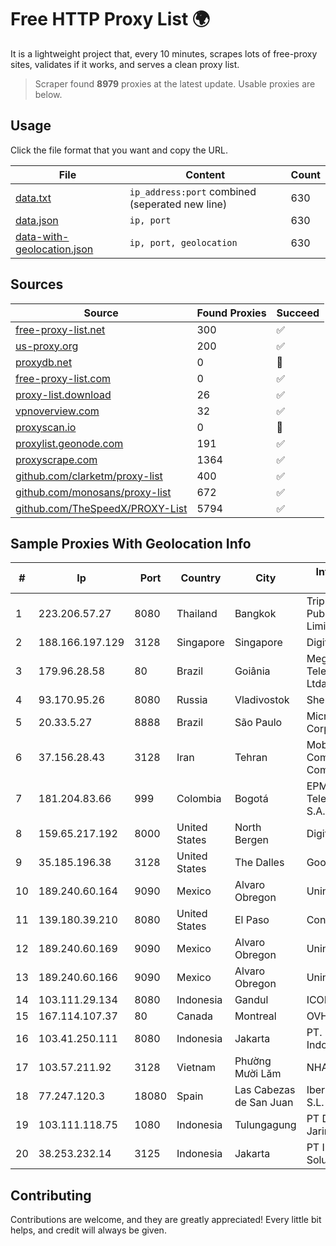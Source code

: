 
# Free HTTP Proxy List 🌍

It is a lightweight project that, every 10 minutes, scrapes lots of free-proxy sites, validates if it works, and serves a clean proxy list.


> Scraper found **8979** proxies at the latest update. Usable proxies are below.

## Usage

Click the file format that you want and copy the URL.


|File|Content|Count|
|----|-------|-----|
|[data.txt](https://raw.githubusercontent.com/themiralay/Proxy-List-World/master/data.txt)|`ip_address:port` combined (seperated new line)|630|
|[data.json](https://raw.githubusercontent.com/themiralay/Proxy-List-World/master/data.json)|`ip, port`|630|
|[data-with-geolocation.json](https://raw.githubusercontent.com/themiralay/Proxy-List-World/master/data-with-geolocation.json)|`ip, port, geolocation`|630|

## Sources

|Source|Found Proxies|Succeed|
|------|-------------|-------|
|[free-proxy-list.net](https://free-proxy-list.net)|300|✅|
|[us-proxy.org](https://www.us-proxy.org)|200|✅|
|[proxydb.net](http://proxydb.net)|0|🚫|
|[free-proxy-list.com](https://free-proxy-list.com/?page=&port=&type%5B%5D=http&type%5B%5D=https&up_time=0&search=Search)|0|✅|
|[proxy-list.download](https://www.proxy-list.download/HTTP)|26|✅|
|[vpnoverview.com](https://vpnoverview.com/privacy/anonymous-browsing/free-proxy-servers)|32|✅|
|[proxyscan.io](https://www.proxyscan.io)|0|🚫|
|[proxylist.geonode.com](https://proxylist.geonode.com/api/proxy-list?limit=300&page=1&sort_by=lastChecked&sort_type=desc&protocols=http,https)|191|✅|
|[proxyscrape.com](https://api.proxyscrape.com/v2/?request=displayproxies&protocol=http&timeout=10000&country=all&ssl=all&anonymity=all)|1364|✅|
|[github.com/clarketm/proxy-list](https://raw.githubusercontent.com/clarketm/proxy-list/master/proxy-list-raw.txt)|400|✅|
|[github.com/monosans/proxy-list](https://raw.githubusercontent.com/monosans/proxy-list/main/proxies/http.txt)|672|✅|
|[github.com/TheSpeedX/PROXY-List](https://raw.githubusercontent.com/TheSpeedX/PROXY-List/master/http.txt)|5794|✅|


## Sample Proxies With Geolocation Info

|#|Ip|Port|Country|City|Internet Service Provider|
|-|--|----|-------|----|-------------------------|
|1|223.206.57.27|8080|Thailand|Bangkok|Triple T Broadband Public Company Limited|
|2|188.166.197.129|3128|Singapore|Singapore|DigitalOcean, LLC|
|3|179.96.28.58|80|Brazil|Goiânia|Megatelecom Telecomunicacoes Ltda|
|4|93.170.95.26|8080|Russia|Vladivostok|Sheremet Aleksey|
|5|20.33.5.27|8888|Brazil|São Paulo|Microsoft Corporation|
|6|37.156.28.43|3128|Iran|Tehran|Mobin Net Communication Company|
|7|181.204.83.66|999|Colombia|Bogotá|EPM Telecomunicaciones S.A. E.S.P.|
|8|159.65.217.192|8000|United States|North Bergen|DigitalOcean, LLC|
|9|35.185.196.38|3128|United States|The Dalles|Google LLC|
|10|189.240.60.164|9090|Mexico|Alvaro Obregon|Uninet S.A. de C.V.|
|11|139.180.39.210|8080|United States|El Paso|Conterra|
|12|189.240.60.169|9090|Mexico|Alvaro Obregon|Uninet S.A. de C.V.|
|13|189.240.60.166|9090|Mexico|Alvaro Obregon|Uninet S.A. de C.V.|
|14|103.111.29.134|8080|Indonesia|Gandul|ICONPLN|
|15|167.114.107.37|80|Canada|Montreal|OVH SAS|
|16|103.41.250.111|8080|Indonesia|Jakarta|PT. Fiber Networks Indonesia|
|17|103.57.211.92|3128|Vietnam|Phường Mười Lăm|NHANHOA|
|18|77.247.120.3|18080|Spain|Las Cabezas de San Juan|Iberwix Telecom S.L.|
|19|103.111.118.75|1080|Indonesia|Tulungagung|PT Dimensi Jaringan Bersinar|
|20|38.253.232.14|3125|Indonesia|Jakarta|PT Indo Telemedia Solusi|



## Contributing

Contributions are welcome, and they are greatly appreciated! Every
little bit helps, and credit will always be given.


